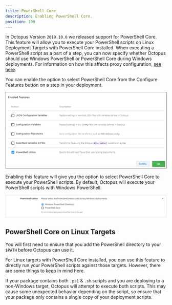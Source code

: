 ```yaml
---
title: PowerShell Core
description: Enabling PowerShell Core.
position: 109
---
```


In Octopus Version `2019.10.0` we released support for PowerShell Core. This feature will allow you to execute your PowerShell scripts on Linux Deployment Targets with PowerShell Core installed. When executing a PowerShell script as a part of a step, you can now specify whether Octopus should use Windows PowerShell or PowerShell Core during Windows deployments. For information on how this affects proxy configuration, [see here](/docs/infrastructure/deployment-targets/proxy-support.md#powershell-core-scripts).

You can enable the option to select PowerShell Core from the Configure Features button on a step in your deployment.

![custom feature](images/customfeature.png)

Enabling this feature will give you the option to select PowerShell Core to execute your PowerShell scripts. By default, Octopus will execute your PowerShell scripts with Windows PowerShell.

![powershellcore](images/powershellcore.png)

## PowerShell Core on Linux Targets

You will first need to ensure that you add the PowerShell directory to your `$PATH` before Octopus can use it.

For Linux targets with PowerShell Core installed, you can use this feature to directly run your PowerShell scripts against those targets. However, there are some things to keep in mind here.

If your package contains both `.ps1` & `.sh` scripts and you are deploying to a non-Windows target, Octopus will attempt to execute both scripts. This may cause some unexpected behavior depending on the script, so ensure that your package only contains a single copy of your deployment scripts.
